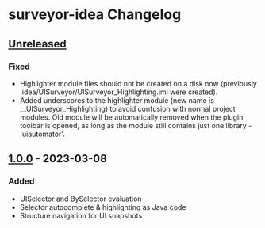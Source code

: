 <!-- Keep a Changelog guide -> https://keepachangelog.com -->

# surveyor-idea Changelog

## [Unreleased]

### Fixed
- Highlighter module files should not be created on a disk now (previously .idea/UISurveyor/UISurveyor_Highlighting.iml
were created).
- Added underscores to the highlighter module (new name is __UISurveyor_Highlighting) to avoid confusion with normal
project modules. Old module will be automatically removed when the plugin toolbar is opened, as long as the module still
contains just one library - 'uiautomator'.

## [1.0.0] - 2023-03-08

### Added
- UISelector and BySelector evaluation
- Selector autocomplete & highlighting as Java code
- Structure navigation for UI snapshots

[Unreleased]: https://github.com/TarCV/surveyor-idea/compare/v1.0.0...HEAD
[1.0.0]: https://github.com/TarCV/surveyor-idea/commits/v1.0.0
